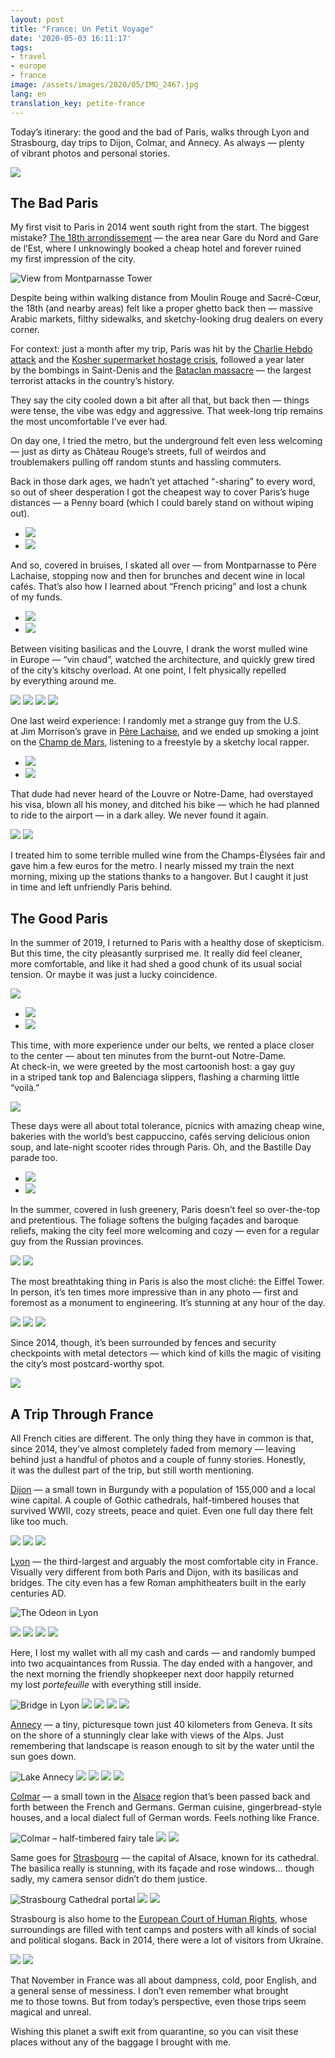 ```yaml
---
layout: post
title: "France: Un Petit Voyage"
date: '2020-05-03 16:11:17'
tags:
- travel
- europe
- france
image: /assets/images/2020/05/IMG_2467.jpg
lang: en
translation_key: petite-france
---
```


Today’s itinerary: the good and the bad of Paris, walks through Lyon and Strasbourg, day trips to Dijon, Colmar, and Annecy. As always — plenty of vibrant photos and personal stories.

![](/assets/images/2020/05/IMG_2467.jpg)

## The Bad Paris

My first visit to Paris in 2014 went south right from the start. The biggest mistake? [The 18th arrondissement](https://goo.gl/maps/LQ2EJjChjo6qKkpQ7) — the area near Gare du Nord and Gare de l’Est, where I unknowingly booked a cheap hotel and forever ruined my first impression of the city.

![View from Montparnasse Tower](/assets/images/2020/05/IMG_2264.jpg)

Despite being within walking distance from Moulin Rouge and Sacré-Cœur, the 18th (and nearby areas) felt like a proper ghetto back then — massive Arabic markets, filthy sidewalks, and sketchy-looking drug dealers on every corner.

For context: just a month after my trip, Paris was hit by the [Charlie Hebdo attack](https://ru.wikipedia.org/wiki/Террористический_акт_в_редакции_Charlie_Hebdo) and the [Kosher supermarket hostage crisis](https://ru.wikipedia.org/wiki/Захват_заложников_в_магазине_кошерных_продуктов), followed a year later by the bombings in Saint-Denis and the [Bataclan massacre](https://ru.wikipedia.org/wiki/Теракты_в_Париже_13_ноября_2015_года) — the largest terrorist attacks in the country’s history.

They say the city cooled down a bit after all that, but back then — things were tense, the vibe was edgy and aggressive. That week-long trip remains the most uncomfortable I’ve ever had.

On day one, I tried the metro, but the underground felt even less welcoming — just as dirty as Château Rouge’s streets, full of weirdos and troublemakers pulling off random stunts and hassling commuters.

Back in those dark ages, we hadn’t yet attached “-sharing” to every word, so out of sheer desperation I got the cheapest way to cover Paris’s huge distances — a Penny board (which I could barely stand on without wiping out).

- ![](/assets/images/2020/05/IMG_0478.jpg)
- ![](/assets/images/2020/05/IMG_2181.jpg)

And so, covered in bruises, I skated all over — from Montparnasse to Père Lachaise, stopping now and then for brunches and decent wine in local cafés. That’s also how I learned about “French pricing” and lost a chunk of my funds.

- ![](/assets/images/2020/05/C2D59B60.jpg)
- ![](/assets/images/2020/05/3959D536.jpg)

Between visiting basilicas and the Louvre, I drank the worst mulled wine in Europe — “vin chaud”, watched the architecture, and quickly grew tired of the city’s kitschy overload. At one point, I felt physically repelled by everything around me.

![](/assets/images/2020/05/IMG_2300.jpg)
![](/assets/images/2020/05/IMG_2308.jpg)
![](/assets/images/2020/05/IMG_2290.jpg)
![](/assets/images/2020/05/IMG_2298.jpg)

One last weird experience: I randomly met a strange guy from the U.S. at Jim Morrison’s grave in [Père Lachaise](https://g.page/perelachaise?share), and we ended up smoking a joint on the [Champ de Mars](https://goo.gl/maps/9HqAxheZhqicre6H8), listening to a freestyle by a sketchy local rapper.

- ![](/assets/images/2020/05/BA3C679B.jpg)
- ![](/assets/images/2020/05/D8E66136.jpg)

That dude had never heard of the Louvre or Notre-Dame, had overstayed his visa, blown all his money, and ditched his bike — which he had planned to ride to the airport — in a dark alley. We never found it again.

![](/assets/images/2020/05/IMG_2248.jpg)
![](/assets/images/2020/05/IMG_2255.jpg)

I treated him to some terrible mulled wine from the Champs-Élysées fair and gave him a few euros for the metro. I nearly missed my train the next morning, mixing up the stations thanks to a hangover. But I caught it just in time and left unfriendly Paris behind.

## The Good Paris

In the summer of 2019, I returned to Paris with a healthy dose of skepticism. But this time, the city pleasantly surprised me. It really did feel cleaner, more comfortable, and like it had shed a good chunk of its usual social tension. Or maybe it was just a lucky coincidence.

![](/assets/images/2020/05/DSCF9450.jpg)
- ![](/assets/images/2020/05/DSCF9620.jpg)
- ![](/assets/images/2020/05/DSCF9702.jpg)

This time, with more experience under our belts, we rented a place closer to the center — about ten minutes from the burnt-out Notre-Dame. At check-in, we were greeted by the most cartoonish host: a gay guy in a striped tank top and Balenciaga slippers, flashing a charming little “voilà.”

![](/assets/images/2020/05/DSCF9631.jpg)

These days were all about total tolerance, picnics with amazing cheap wine, bakeries with the world’s best cappuccino, cafés serving delicious onion soup, and late-night scooter rides through Paris. Oh, and the Bastille Day parade too.

- ![](/assets/images/2020/05/DSCF9660.jpg)
- ![](/assets/images/2020/05/36363B03.jpg)

In the summer, covered in lush greenery, Paris doesn’t feel so over-the-top and pretentious. The foliage softens the bulging façades and baroque reliefs, making the city feel more welcoming and cozy — even for a regular guy from the Russian provinces.

![](/assets/images/2020/05/DSCF9651.jpg)
![](/assets/images/2020/05/DSCF9479.jpg)

The most breathtaking thing in Paris is also the most cliché: the Eiffel Tower. In person, it’s ten times more impressive than in any photo — first and foremost as a monument to engineering. It’s stunning at any hour of the day.

![](/assets/images/2020/05/IMG_2144.jpg)
![](/assets/images/2020/05/IMG_2146.jpg)
![](/assets/images/2020/05/IMG_2148.jpg)

Since 2014, though, it’s been surrounded by fences and security checkpoints with metal detectors — which kind of kills the magic of visiting the city’s most postcard-worthy spot.

![](/assets/images/2020/05/DSCF9635.jpg)

## A Trip Through France

All French cities are different. The only thing they have in common is that, since 2014, they’ve almost completely faded from memory — leaving behind just a handful of photos and a couple of funny stories. Honestly, it was the dullest part of the trip, but still worth mentioning.

[Dijon](https://goo.gl/maps/2cwb5CQ2r3YafUKw5) — a small town in Burgundy with a population of 155,000 and a local wine capital. A couple of Gothic cathedrals, half-timbered houses that survived WWII, cozy streets, peace and quiet. Even one full day there felt like too much.

![](/assets/images/2020/05/IMG_2424.jpg)
![](/assets/images/2020/05/IMG_2442.jpg)
![](/assets/images/2020/05/IMG_2445.jpg)

[Lyon](https://goo.gl/maps/JuTxZD7B73ZAwJS18) — the third-largest and arguably the most comfortable city in France. Visually very different from both Paris and Dijon, with its basilicas and bridges. The city even has a few Roman amphitheaters built in the early centuries AD.

![The Odeon in Lyon](/assets/images/2020/05/F5A81D05.jpg)

![](/assets/images/2020/05/IMG_2536.jpg)
![](/assets/images/2020/05/IMG_2553.jpg)
![](/assets/images/2020/05/IMG_2567.jpg)
![](/assets/images/2020/05/IMG_2639.jpg)

Here, I lost my wallet with all my cash and cards — and randomly bumped into two acquaintances from Russia. The day ended with a hangover, and the next morning the friendly shopkeeper next door happily returned my lost *portefeuille* with everything still inside.

![Bridge in Lyon](/assets/images/2020/05/IMG_2548.jpg)
![](/assets/images/2020/05/IMG_2573.jpg)
![](/assets/images/2020/05/IMG_2578.jpg)
![](/assets/images/2020/05/IMG_2587.jpg)
![](/assets/images/2020/05/IMG_2627.jpg)

[Annecy](https://goo.gl/maps/HMopQDRsdLVRpWLc8) — a tiny, picturesque town just 40 kilometers from Geneva. It sits on the shore of a stunningly clear lake with views of the Alps. Just remembering that landscape is reason enough to sit by the water until the sun goes down.

![Lake Annecy](/assets/images/2020/05/IMG_2665.jpg)
![](/assets/images/2020/05/IMG_2685.jpg)
![](/assets/images/2020/05/IMG_2693.jpg)
![](/assets/images/2020/05/IMG_2671.jpg)
![](/assets/images/2020/05/IMG_2715.jpg)

[Colmar](https://goo.gl/maps/WMupMF4dYKuq9fMP8) — a small town in the [Alsace](https://en.wikipedia.org/wiki/Alsace) region that’s been passed back and forth between the French and Germans. German cuisine, gingerbread-style houses, and a local dialect full of German words. Feels nothing like France.

![Colmar – half-timbered fairy tale](/assets/images/2020/05/IMG_3359.jpg)
![](/assets/images/2020/05/IMG_3291.jpg)
![](/assets/images/2020/05/IMG_3332.jpg)

Same goes for [Strasbourg](https://goo.gl/maps/wZLGgTSMe4p9C6AA7) — the capital of Alsace, known for its cathedral. The basilica really is stunning, with its façade and rose windows… though sadly, my camera sensor didn’t do them justice.

![Strasbourg Cathedral portal](/assets/images/2020/05/IMG_3493.jpg)
![](/assets/images/2020/05/IMG_3412.jpg)
![](/assets/images/2020/05/IMG_3465.jpg)

Strasbourg is also home to the [European Court of Human Rights](https://en.wikipedia.org/wiki/European_Court_of_Human_Rights), whose surroundings are filled with tent camps and posters with all kinds of social and political slogans. Back in 2014, there were a lot of visitors from Ukraine.

![](/assets/images/2020/05/IMG_3533.jpg)
![](/assets/images/2020/05/IMG_3540.jpg)

That November in France was all about dampness, cold, poor English, and a general sense of messiness. I don’t even remember what brought me to those towns. But from today’s perspective, even those trips seem magical and unreal.

Wishing this planet a swift exit from quarantine, so you can visit these places without any of the baggage I brought with me.
